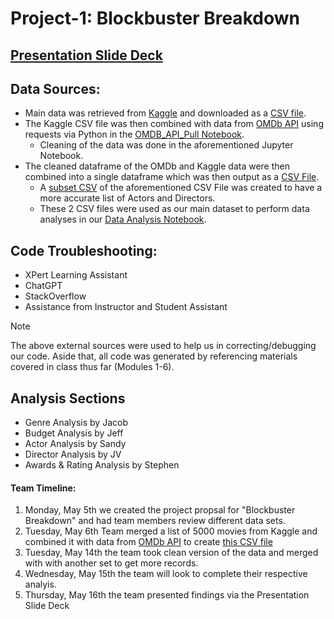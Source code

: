 # Project-1: Blockbuster Breakdown

## [Presentation Slide Deck](Data/Project_1_Blockbuster_Breakdown.pdf)

## Data Sources:
- Main data was retrieved from [Kaggle](https://www.kaggle.com/) and downloaded as a [CSV file](Data/starting_7351.csv).
- The Kaggle CSV file was then combined with data from [OMDb API](https://www.omdbapi.com/) using requests via Python in the [OMDB_API_Pull Notebook](Data/OMDB_API_Pull.ipynb). 
    - Cleaning of the data was done in the aforementioned Jupyter Notebook.
- The cleaned dataframe of the OMDb and Kaggle data were then combined into a single dataframe which was then output as a [CSV File](Data/starting_7351.csv).
    - A [subset CSV](Data/final_1688.csv) of the aforementioned CSV File was created to have a more accurate list of Actors and Directors.
    - These 2 CSV files were used as our main dataset to perform data analyses in our [Data Analysis Notebook](Data/Data_Analysis.ipynb).

## Code Troubleshooting:
- XPert Learning Assistant
- ChatGPT
- StackOverflow
- Assistance from Instructor and Student Assistant
>[!NOTE]
> The above external sources were used to help us in correcting/debugging our code. Aside that, all code was generated by referencing materials covered in class thus far (Modules 1-6).

## Analysis Sections
- Genre Analysis by Jacob
- Budget Analysis by Jeff
- Actor Analysis by Sandy
- Director Analysis by JV
- Awards & Rating Analysis by Stephen

#### Team Timeline:
1. Monday, May 5th we created the project propsal for "Blockbuster Breakdown" and had team members review different data sets. 
2. Tuesday, May 6th Team merged a list of 5000 movies from Kaggle and combined it with data from [OMDb API](https://www.omdbapi.com/) to create [this CSV file](Data/starting_7351.csv)
3. Tuesday, May 14th the team took clean version of the data and merged with with another set to get more records.
4. Wednesday, May 15th the team will look to complete their respective analyis. 
5. Thursday, May 16th the team presented findings via the Presentation Slide Deck

